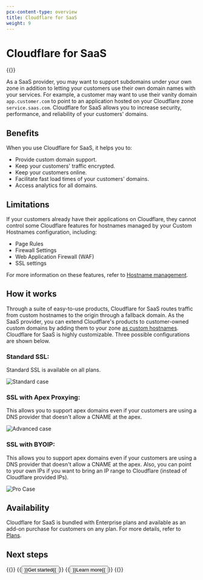```yaml
---
pcx-content-type: overview
title: Cloudflare for SaaS
weight: 9
---
```


# Cloudflare for SaaS

{{<render file="_ssl-for-saas-definition.md">}} <br>

As a SaaS provider, you may want to support subdomains under your own zone in addition to letting your customers use their own domain names with your services. For example, a customer may want to use their vanity domain `app.customer.com` to point to an application hosted on your Cloudflare zone `service.saas.com`. Cloudflare for SaaS allows you to increase security, performance, and reliability of your customers' domains.

## Benefits

When you use Cloudflare for SaaS, it helps you to:

*   Provide custom domain support.
*   Keep your customers' traffic encrypted.
*   Keep your customers online.
*   Facilitate fast load times of your customers' domains.
*   Access analytics for all domains.

## Limitations

If your customers already have their applications on Cloudflare, they cannot control some Cloudflare features for hostnames managed by your Custom Hostnames configuration, including:

*   Page Rules
*   Firewall Settings
*   Web Application Firewall (WAF)
*   SSL settings

For more information on these features, refer to [Hostname management](/cloudflare-for-saas/ssl/hostname-specific-behavior/).

## How it works

Through a suite of easy-to-use products, Cloudflare for SaaS routes traffic from custom hostnames to the origin through a fallback domain. As the SaaS provider, you can extend Cloudflare's products to customer-owned custom domains by adding them to your zone [as custom hostnames](/cloudflare-for-saas/ssl/common-tasks/hostname-verification/). Cloudflare for SaaS is highly customizable. Three possible configurations are shown below.

### Standard SSL:

Standard SSL is available on all plans.

![Standard case](/cloudflare-for-saas/static/use-cases/Standard.png)

### SSL with Apex Proxying:

This allows you to support apex domains even if your customers are using a DNS provider that doesn't allow a CNAME at the apex.

![Advanced case](/cloudflare-for-saas/static/use-cases/Advanced.png)

### SSL with BYOIP:

This allows you to support apex domains even if your customers are using a DNS provider that doesn't allow a CNAME at the apex. Also, you can point to your own IPs if you want to bring an IP range to Cloudflare (instead of Cloudflare provided IPs).

![Pro Case](/cloudflare-for-saas/static/use-cases/Pro.png)

## Availability

Cloudflare for SaaS is bundled with Enterprise plans and available as an add-on purchase for customers on any plan. For more details, refer to [Plans](/cloudflare-for-saas/plans/).

## Next steps

{{<button-group>}}
  {{<button type="primary" href="getting-started/">}}Get started{{</button>}}
  {{<button type="secondary" href="https://blog.cloudflare.com/introducing-ssl-for-saas/" target="_blank">}}Learn more{{</button>}}
{{</button-group>}}
